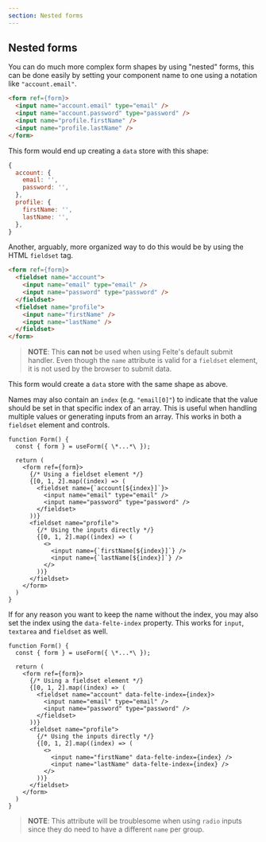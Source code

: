 ```yaml
---
section: Nested forms
---
```


## Nested forms

You can do much more complex form shapes by using "nested" forms, this can be done easily by setting your component name to one using a notation like `"account.email"`.

```html
<form ref={form}>
  <input name="account.email" type="email" />
  <input name="account.password" type="password" />
  <input name="profile.firstName" />
  <input name="profile.lastName" />
</form>
```

This form would end up creating a `data` store with this shape:

```javascript
{
  account: {
    email: '',
    password: '',
  },
  profile: {
    firstName: '',
    lastName: '',
  },
}
```

Another, arguably, more organized way to do this would be by using the HTML `fieldset` tag.

```html
<form ref={form}>
  <fieldset name="account">
    <input name="email" type="email" />
    <input name="password" type="password" />
  </fieldset>
  <fieldset name="profile">
    <input name="firstName" />
    <input name="lastName" />
  </fieldset>
</form>
```

> **NOTE**: This **can not** be used when using Felte's default submit handler. Even though the `name` attribute is valid for a `fieldset` element, it is not used by the browser to submit data.

This form would create a `data` store with the same shape as above.

Names may also contain an `index` (e.g. `"email[0]"`) to indicate that the value should be set in that specific index of an array. This is useful when handling multiple values or generating inputs from an array. This works in both a `fieldset` element and controls.

```tsx
function Form() {
  const { form } = useForm({ \*...*\ });

  return (
    <form ref={form}>
      {/* Using a fieldset element */}
      {[0, 1, 2].map((index) => (
        <fieldset name={`account[${index}]`}>
          <input name="email" type="email" />
          <input name="password" type="password" />
        </fieldset>
      ))}
      <fieldset name="profile">
        {/* Using the inputs directly */}
        {[0, 1, 2].map((index) => (
          <>
            <input name={`firstName[${index}]`} />
            <input name={`lastName[${index}]`} />
          </>
        ))}
      </fieldset>
    </form>
  )
}
```

If for any reason you want to keep the name without the index, you may also set the index using the `data-felte-index` property. This works for `input`, `textarea` and `fieldset` as well.

```tsx
function Form() {
  const { form } = useForm({ \*...*\ });

  return (
    <form ref={form}>
      {/* Using a fieldset element */}
      {[0, 1, 2].map((index) => (
        <fieldset name="account" data-felte-index={index}>
          <input name="email" type="email" />
          <input name="password" type="password" />
        </fieldset>
      ))}
      <fieldset name="profile">
        {/* Using the inputs directly */}
        {[0, 1, 2].map((index) => (
          <>
            <input name="firstName" data-felte-index={index} />
            <input name="lastName" data-felte-index={index} />
          </>
        ))}
      </fieldset>
    </form>
  )
}
```

> **NOTE**: This attribute will be troublesome when using `radio` inputs since they do need to have a different `name` per group.
